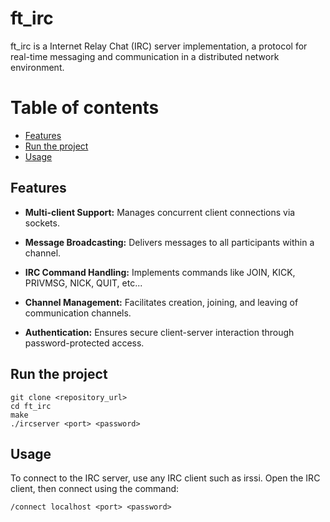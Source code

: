 # ft_irc

ft_irc is a Internet Relay Chat (IRC) server implementation, a protocol for real-time messaging and communication in a distributed network environment.

# Table of contents

- [Features](#features)
- [Run the project](#Run-the-project)
- [Usage](#Usage)

## Features

- **Multi-client Support:** Manages concurrent client connections via sockets.

- **Message Broadcasting:** Delivers messages to all participants within a channel.

- **IRC Command Handling:** Implements commands like JOIN, KICK, PRIVMSG, NICK, QUIT, etc...

- **Channel Management:** Facilitates creation, joining, and leaving of communication channels.

- **Authentication:** Ensures secure client-server interaction through password-protected access.




## Run the project

```
git clone <repository_url>
cd ft_irc
make
./ircserver <port> <password>
```

## Usage


To connect to the IRC server, use any IRC client such as irssi.
Open the IRC client, then connect using the command:

```
/connect localhost <port> <password>
```
